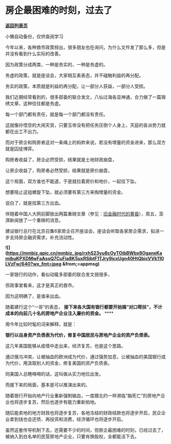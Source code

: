 # 房企最困难的时刻，过去了

[**返回列表页**](/gzh/政事堂2019)

小懒自动备份，仅供查阅学习

今年以来，各种救市政策频出，很多朋友也在询问，为什么文件发了那么多，但是并没有看到什么实际的改善。  

因为政策分成两类，一种是务实的，一种是务虚的。

务虚的政策，就是座谈会，大家相互表表态，并不碰触利益的再分配。  

务实的政策，本质就是利益的再分配，让一部分人获益，一部分人受损。

我们近期经常看到的，很多部委的联合发文，八仙过海各显神通，合力做了一篇锦绣文章，这种往往都是务虚。  

每一个部门都有责任，就是每一个部门都没有责任。

这就像孙悟空的大闹天宫，只要玉帝没有把任务压倒个人身上，天庭的各派势力就都在出工不出力。  

而对于房企和购房者这对一条绳上的蚂蚱来说，若没有增量的资金进来，那么双方就是囚徒博弈。  

购房者收益了，房企必然受损，结果就是土地财政崩盘，

让房企收益了，购房者必然受损，结果就是房价崩盘，

这个局面，双方谁也不能退，于是就拉着房价和地价，一起往下坠。

想要阻止这组螺旋下坠，就必须要有第三方来掏增量的资金。

说白了，就是找第三方出血。

伴随着中国人大网前脚放出两篇重磅文章（参见：[旧金融时代的黄昏](http://mp.weixin.qq.com/s?__biz=MzAwMzU1ODAwOQ==&mid=2650400441&idx=1&sn=44e63c6b799ce98b67569a9817b07231&chksm=833419afb44390b9e44030ccdf779a4caf831bdcd541dfa68cefc1788418c95900839088cb51&scene=21#wechat_redirect)），周五，澎湃新闻放了一个重磅的消息。  

建设银行总行在北京召集6家房企召开座谈会，座谈会听取各家房企需求，拟进一步支持房企融资需求，补充流动性。

**![](https://mmbiz.qpic.cn/mmbiz_jpg/rxhS23yu8cOyTOibBWbx8OganeKamibuKPXDMwFaAsoQ7CuFia8K5uxRSibtF1TJry9icxUgn40HtQbicVVk110LVzFw/640?wx_fmt=jpeg
&from;=appmsg)**

一家银行的动作，看似动辄多部委的联合发文弱很多，

但政事堂看来，这才是真正的救市。

因为这明确了，是谁来出血。

随着建行这个“一哥”的表态， **接下来各大国有银行都要开始搞“对口帮扶”，不计成本的向前几十名的房地产企业注入廉价的资金。** ****

用今年比较时髦的词来解释，就是：

 **银行以自身资产负债表为代价，修复中国居民与房地产企业的资产负债表。**

这几年美国能够从疫情中走出来，经济复苏，也是这个思路。

通过俄乌冲突，让被抽血的欧洲成为代价，通过强势加息，让被抽血的美国银行成为代价，用汲取别人的资金，修复美国的资产负债表。

同美国人总瞎嘚嘚的话，这叫做从实力地位出发。  

而接下来的局面，基本是可以推演出来的。  

随着银行开始向地产行业重新强制输血，一度跟北约一样濒临“脑死亡”的房地产企业也将逐步复苏，然后也逐步有能力重新拍地。

随后能卖地的地方财政也将逐步复苏，各地冻结的财政结款也将逐步开启，民企企业拿到钱也会还债、再投资和消费，经济循环也将逐步开启。

虽然这套传导机制下去，还需要不少的时间，但房企最困难的时刻，已经过去了，被纳入到白名单的民营房地产企业，只要肯换股权，全都能活下去。

